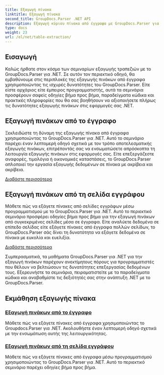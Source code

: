 ```yaml
---
title: Εξαγωγή πίνακα
linktitle: Εξαγωγή πίνακα
second_title: GroupDocs.Parser .NET API
description: Εξαγωγή κύριου πίνακα από έγγραφα με GroupDocs.Parser για .NET. Μάθετε να εξάγετε πίνακες μέσω προγραμματισμού για αποτελεσματική επεξεργασία δεδομένων.
type: docs
weight: 23
url: /el/net/table-extraction/
---
```

## Εισαγωγή

Καλώς ήρθατε στον κόσμο των σεμιναρίων εξαγωγής τραπεζιών με το GroupDocs.Parser για .NET. Σε αυτόν τον περιεκτικό οδηγό, θα εμβαθύνουμε στις περιπλοκές της εξαγωγής πινάκων από έγγραφα χρησιμοποιώντας τις ισχυρές δυνατότητες του GroupDocs.Parser. Είτε είστε αρχάριος είτε έμπειρος προγραμματιστής, αυτά τα σεμινάρια προσφέρουν σαφείς οδηγίες βήμα προς βήμα, παραδείγματα κώδικα και πρακτικές πληροφορίες που θα σας βοηθήσουν να αξιοποιήσετε πλήρως τις δυνατότητες εξαγωγής πινάκων στις εφαρμογές σας .NET.

## Εξαγωγή πινάκων από το έγγραφο
Ξεκλειδώστε τη δύναμη της εξαγωγής πίνακα από έγγραφα χρησιμοποιώντας το GroupDocs.Parser για .NET. Αυτό το σεμινάριο παρέχει έναν λεπτομερή οδηγό σχετικά με τον τρόπο αποτελεσματικής εξαγωγής πινάκων, επιτρέποντάς σας να ενσωματώσετε απρόσκοπτα τη λειτουργία εξαγωγής πινάκων στις εφαρμογές σας. Είτε επεξεργάζεστε αναφορές, τιμολόγια ή οικονομικές καταστάσεις, το GroupDocs.Parser απλοποιεί την εργασία εξαγωγής δεδομένων σε πίνακα με ακρίβεια και ακρίβεια.

[Διαβάστε περισσότερα](./extract-tables-from-document/)

## Εξαγωγή πινάκων από τη σελίδα εγγράφου
Μάθετε πώς να εξάγετε πίνακες από σελίδες εγγράφων μέσω προγραμματισμού με το GroupDocs.Parser για .NET. Αυτό το περιεκτικό σεμινάριο προσφέρει οδηγίες βήμα προς βήμα για την εξαγωγή πινάκων από συγκεκριμένες σελίδες μέσα σε έγγραφα. Είτε αναλύετε δεδομένα σε επίπεδο σελίδας είτε εξάγετε πίνακες από έγγραφα πολλών σελίδων, το GroupDocs.Parser σάς δίνει τη δυνατότητα να εξάγετε δεδομένα σε πίνακα με ευκολία και ευελιξία.

[Διαβάστε περισσότερα](./extract-tables-from-document-page/)

Συμπερασματικά, τα μαθήματα GroupDocs.Parser για .NET για την εξαγωγή πινάκων παρέχουν ανεκτίμητους πόρους για προγραμματιστές που θέλουν να βελτιώσουν τις δυνατότητες επεξεργασίας δεδομένων τους. Εξερευνήστε τα σεμινάρια, πειραματιστείτε με τα παραδείγματα κώδικα και αναβαθμίστε τις δεξιότητές σας στην ανάπτυξη .NET με το GroupDocs.Parser.
## Εκμάθηση εξαγωγής πίνακα
### [Εξαγωγή πινάκων από το έγγραφο](./extract-tables-from-document/)
Μάθετε πώς να εξάγετε πίνακες από έγγραφα χρησιμοποιώντας το Groupdocs.Parser για .NET. Ακολουθήστε έναν λεπτομερή οδηγό σχετικά με την ενσωμάτωση αυτής της λειτουργικότητας.
### [Εξαγωγή πινάκων από τη σελίδα εγγράφου](./extract-tables-from-document-page/)
Μάθετε πώς να εξάγετε πίνακες από έγγραφα μέσω προγραμματισμού χρησιμοποιώντας το GroupDocs.Parser για .NET. Αυτό το περιεκτικό σεμινάριο παρέχει οδηγίες βήμα προς βήμα.